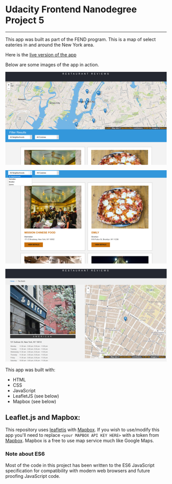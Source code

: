 # Udacity Frontend Nanodegree Project 5
---
This app was built as part of the FEND program.  This is a map of select eateries in and around the New York area.

Here is the [live version of the app](https://js-goose.github.io/mws-restaurant-stage-1/)

Below are some images of the app in action.

![a map image of New York](https://github.com/JS-goose/mws-restaurant-stage-1/blob/master/img/preview1.png)


![a listing of local restaurants in the New York area](https://github.com/JS-goose/mws-restaurant-stage-1/blob/master/img/preview2.png)


![a listing of a restaurant in New York called The Dutch](https://github.com/JS-goose/mws-restaurant-stage-1/blob/master/img/preview3.png)

This app was built with:
* HTML
* CSS
* JavaScript
* LeafletJS (see below)
* Mapbox (see below)

## Leaflet.js and Mapbox:

This repository uses [leafletjs](https://leafletjs.com/) with [Mapbox](https://www.mapbox.com/). If you wish to use/modify this app you'll need to replace `<your MAPBOX API KEY HERE>` with a token from [Mapbox](https://www.mapbox.com/). Mapbox is a free to use map service much like Google Maps. 

### Note about ES6

Most of the code in this project has been written to the ES6 JavaScript specification for compatibility with modern web browsers and future proofing JavaScript code. 


